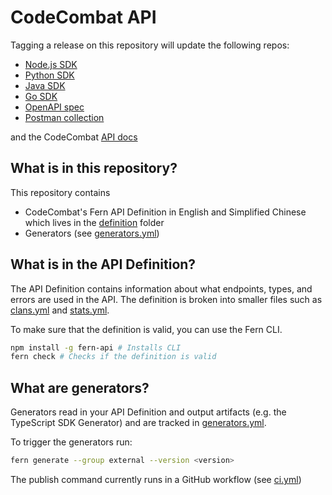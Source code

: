 # CodeCombat API

Tagging a release on this repository will update the following repos:

- [Node.js SDK](https://github.com/codecombat/codecombat-node)
- [Python SDK](https://github.com/codecombat/codecombat-python)
- [Java SDK](https://github.com/codecombat/codecombat-java)
- [Go SDK](https://github.com/codecombat/codecombat-go)
- [OpenAPI spec](https://github.com/codecombat/codecombat-openapi)
- [Postman collection](https://github.com/codecombat/codecombat-postman)

and the CodeCombat [API docs](https://api-docs.codecombat.com)

## What is in this repository?

This repository contains

- CodeCombat's Fern API Definition in English and Simplified Chinese which lives in the [definition](./fern/) folder
- Generators (see [generators.yml](./fern/english/generators.yml))

## What is in the API Definition?

The API Definition contains information about what endpoints, types, and errors are used in the API. The definition is broken into smaller files such as [clans.yml](fern/api/definition/clans.yml) and [stats.yml](fern/api/definition/stats.yml).

To make sure that the definition is valid, you can use the Fern CLI.

```bash
npm install -g fern-api # Installs CLI
fern check # Checks if the definition is valid
```

## What are generators?

Generators read in your API Definition and output artifacts (e.g. the TypeScript SDK Generator) and are tracked in [generators.yml](./fern/api/generators.yml).

To trigger the generators run:

```bash
fern generate --group external --version <version>
```

The publish command currently runs in a GitHub workflow (see [ci.yml](.github/workflows/ci.yml#L32))
